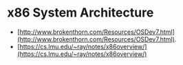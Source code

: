 # x86 System Architecture

- [http://www.brokenthorn.com/Resources/OSDev7.html](http://www.brokenthorn.com/Resources/OSDev7.html).
- [https://cs.lmu.edu/~ray/notes/x86overview/](https://cs.lmu.edu/~ray/notes/x86overview/)